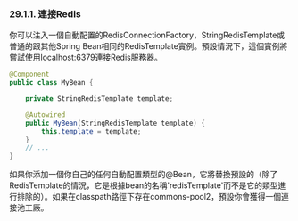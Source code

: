 ### 29.1.1. 連接Redis

你可以注入一個自動配置的RedisConnectionFactory，StringRedisTemplate或普通的跟其他Spring Bean相同的RedisTemplate實例。預設情況下，這個實例將嘗試使用localhost:6379連接Redis服務器。
```java
@Component
public class MyBean {

    private StringRedisTemplate template;

    @Autowired
    public MyBean(StringRedisTemplate template) {
        this.template = template;
    }
    // ...
}
```
如果你添加一個你自己的任何自動配置類型的@Bean，它將替換預設的（除了RedisTemplate的情況，它是根據bean的名稱'redisTemplate'而不是它的類型進行排除的）。如果在classpath路徑下存在commons-pool2，預設你會獲得一個連接池工廠。
